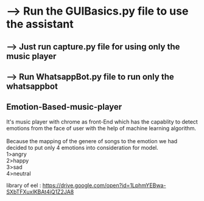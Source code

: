 

# --> Run the GUIBasics.py file to use the assistant

## --> Just run capture.py file for using only the music player

## --> Run WhatsappBot.py file to run only the whatsappbot

## Emotion-Based-music-player
It's music player with chrome as front-End which has the capablity to detect emotions from the face of user with the help of machine learning algorithm.  
<br>Because the mapping of the genere of songs to the emotion we had decided to put only 4 emotions into consideration for model.
      	<br>  1>angry
      	 <br> 2>happy
      	  <br>3>sad
      	  <br>4>neutral

library of eel : https://drive.google.com/open?id=1LphmYEBwa-SXbTFXuxIKBAt4iQ1Z2JA8


